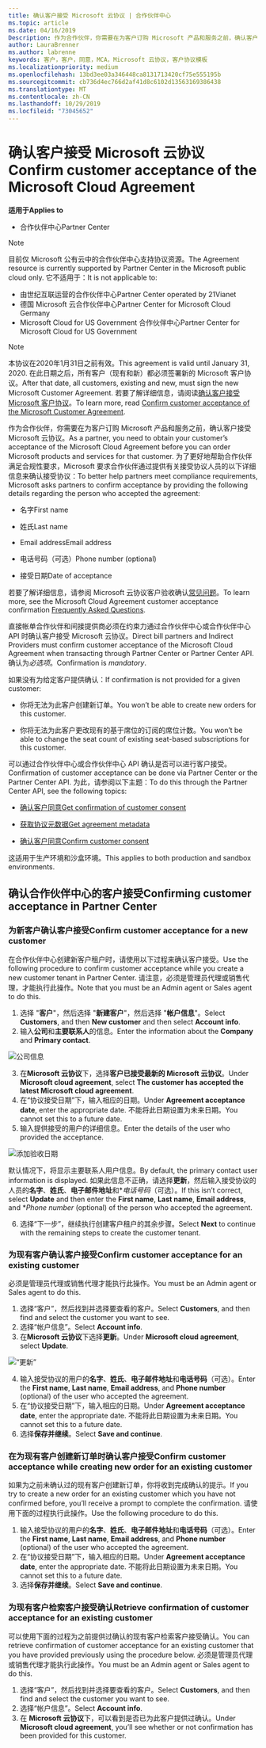 ```yaml
---
title: 确认客户接受 Microsoft 云协议 | 合作伙伴中心
ms.topic: article
ms.date: 04/16/2019
Description: 作为合作伙伴，你需要在为客户订购 Microsoft 产品和服务之前，确认客户接受 Microsoft 云协议。 为了更好地帮助合作伙伴满足符合性要求，Microsoft 要求合作伙伴提供接受协议人员的特定详细信息，以这种方式确认接受协议。
author: LauraBrenner
ms.author: labrenne
keywords: 客户，客户，同意，MCA，Microsoft 云协议，客户协议模板
ms.localizationpriority: medium
ms.openlocfilehash: 13bd3ee03a346448ca8131713420cf75e555195b
ms.sourcegitcommit: cb736d4ec766d2af41d8c6102d13563169386438
ms.translationtype: MT
ms.contentlocale: zh-CN
ms.lasthandoff: 10/29/2019
ms.locfileid: "73045652"
---
```

# <a name="confirm-customer-acceptance-of-the-microsoft-cloud-agreement"></a><span data-ttu-id="537db-105">确认客户接受 Microsoft 云协议</span><span class="sxs-lookup"><span data-stu-id="537db-105">Confirm customer acceptance of the Microsoft Cloud Agreement</span></span>

<span data-ttu-id="537db-106">**适用于**</span><span class="sxs-lookup"><span data-stu-id="537db-106">**Applies to**</span></span>
-  <span data-ttu-id="537db-107">合作伙伴中心</span><span class="sxs-lookup"><span data-stu-id="537db-107">Partner Center</span></span>

> [!NOTE]
> <span data-ttu-id="537db-108">目前仅 Microsoft 公有云中的合作伙伴中心支持协议资源。</span><span class="sxs-lookup"><span data-stu-id="537db-108">The Agreement resource is currently supported by Partner Center in the Microsoft public cloud only.</span></span> <span data-ttu-id="537db-109">它不适用于：</span><span class="sxs-lookup"><span data-stu-id="537db-109">It is not applicable to:</span></span>
> * <span data-ttu-id="537db-110">由世纪互联运营的合作伙伴中心</span><span class="sxs-lookup"><span data-stu-id="537db-110">Partner Center operated by 21Vianet</span></span>
> * <span data-ttu-id="537db-111">德国 Microsoft 云合作伙伴中心</span><span class="sxs-lookup"><span data-stu-id="537db-111">Partner Center for Microsoft Cloud Germany</span></span>
> * <span data-ttu-id="537db-112">Microsoft Cloud for US Government 合作伙伴中心</span><span class="sxs-lookup"><span data-stu-id="537db-112">Partner Center for Microsoft Cloud for US Government</span></span>

>[!NOTE]
><span data-ttu-id="537db-113">本协议在2020年1月31日之前有效。</span><span class="sxs-lookup"><span data-stu-id="537db-113">This agreement is valid until January 31, 2020.</span></span> <span data-ttu-id="537db-114">在此日期之后，所有客户（现有和新）都必须签署新的 Microsoft 客户协议。</span><span class="sxs-lookup"><span data-stu-id="537db-114">After that date, all customers, existing and new, must sign the new Microsoft Customer Agreement.</span></span> <span data-ttu-id="537db-115">若要了解详细信息，请阅读[确认客户接受 Microsoft 客户协议](confirm-customer-agreement.md)。</span><span class="sxs-lookup"><span data-stu-id="537db-115">To learn more, read [Confirm customer acceptance of the Microsoft Customer Agreement](confirm-customer-agreement.md).</span></span>

<span data-ttu-id="537db-116">作为合作伙伴，你需要在为客户订购 Microsoft 产品和服务之前，确认客户接受 Microsoft 云协议。</span><span class="sxs-lookup"><span data-stu-id="537db-116">As a partner, you need to obtain your customer’s acceptance of the Microsoft Cloud Agreement before you can order Microsoft products and services for that customer.</span></span> <span data-ttu-id="537db-117">为了更好地帮助合作伙伴满足合规性要求，Microsoft 要求合作伙伴通过提供有关接受协议人员的以下详细信息来确认接受协议：</span><span class="sxs-lookup"><span data-stu-id="537db-117">To better help partners meet compliance requirements, Microsoft asks partners to confirm acceptance by providing the following details regarding the person who accepted the agreement:</span></span> 

-   <span data-ttu-id="537db-118">名字</span><span class="sxs-lookup"><span data-stu-id="537db-118">First name</span></span>

-   <span data-ttu-id="537db-119">姓氏</span><span class="sxs-lookup"><span data-stu-id="537db-119">Last name</span></span>

-   <span data-ttu-id="537db-120">Email address</span><span class="sxs-lookup"><span data-stu-id="537db-120">Email address</span></span>

-   <span data-ttu-id="537db-121">电话号码（可选）</span><span class="sxs-lookup"><span data-stu-id="537db-121">Phone number (optional)</span></span>

-   <span data-ttu-id="537db-122">接受日期</span><span class="sxs-lookup"><span data-stu-id="537db-122">Date of acceptance</span></span>

<span data-ttu-id="537db-123">若要了解详细信息，请参阅 Microsoft 云协议客户验收确认[常见问题](https://docs.microsoft.com/partner-center/confirm-consent-faq)。</span><span class="sxs-lookup"><span data-stu-id="537db-123">To learn more, see the Microsoft Cloud Agreement customer acceptance confirmation [Frequently Asked Questions](https://docs.microsoft.com/partner-center/confirm-consent-faq).</span></span>

<span data-ttu-id="537db-124">直接帐单合作伙伴和间接提供商必须在约束力通过合作伙伴中心或合作伙伴中心 API 时确认客户接受 Microsoft 云协议。</span><span class="sxs-lookup"><span data-stu-id="537db-124">Direct bill partners and Indirect Providers must confirm customer acceptance of the Microsoft Cloud Agreement when transacting through Partner Center or Partner Center API.</span></span> <span data-ttu-id="537db-125">确认为*必选项*。</span><span class="sxs-lookup"><span data-stu-id="537db-125">Confirmation is *mandatory*.</span></span>

<span data-ttu-id="537db-126">如果没有为给定客户提供确认：</span><span class="sxs-lookup"><span data-stu-id="537db-126">If confirmation is not provided for a given customer:</span></span>

-   <span data-ttu-id="537db-127">你将无法为此客户创建新订单。</span><span class="sxs-lookup"><span data-stu-id="537db-127">You won’t be able to create new orders for this customer.</span></span>

-   <span data-ttu-id="537db-128">你将无法为此客户更改现有的基于席位的订阅的席位计数。</span><span class="sxs-lookup"><span data-stu-id="537db-128">You won’t be able to change the seat count of existing seat-based subscriptions for this customer.</span></span>

<span data-ttu-id="537db-129">可以通过合作伙伴中心或合作伙伴中心 API 确认是否可以进行客户接受。</span><span class="sxs-lookup"><span data-stu-id="537db-129">Confirmation of customer acceptance can be done via Partner Center or the Partner Center API.</span></span> <span data-ttu-id="537db-130">为此，请参阅以下主题：</span><span class="sxs-lookup"><span data-stu-id="537db-130">To do this through the Partner Center API, see the following topics:</span></span> 

-   [<span data-ttu-id="537db-131">确认客户同意</span><span class="sxs-lookup"><span data-stu-id="537db-131">Get confirmation of customer consent</span></span>](https://docs.microsoft.com/partner-center/develop/get-confirmation-of-customer-consent)

-   [<span data-ttu-id="537db-132">获取协议元数据</span><span class="sxs-lookup"><span data-stu-id="537db-132">Get agreement metadata</span></span>](https://docs.microsoft.com/partner-center/develop/get-agreement-metadata)

-   [<span data-ttu-id="537db-133">确认客户同意</span><span class="sxs-lookup"><span data-stu-id="537db-133">Confirm customer consent</span></span>](https://docs.microsoft.com/partner-center/develop/confirm-customer-consent)


<span data-ttu-id="537db-134">这适用于生产环境和沙盒环境。</span><span class="sxs-lookup"><span data-stu-id="537db-134">This applies to both production and sandbox environments.</span></span>

## <a name="confirming-customer-acceptance-in-partner-center"></a><span data-ttu-id="537db-135">确认合作伙伴中心的客户接受</span><span class="sxs-lookup"><span data-stu-id="537db-135">Confirming customer acceptance in Partner Center</span></span>

### <a name="confirm-customer-acceptance-for-a-new-customer"></a><span data-ttu-id="537db-136">为新客户确认客户接受</span><span class="sxs-lookup"><span data-stu-id="537db-136">Confirm customer acceptance for a new customer</span></span>

<span data-ttu-id="537db-137">在合作伙伴中心创建新客户租户时，请使用以下过程来确认客户接受。</span><span class="sxs-lookup"><span data-stu-id="537db-137">Use the following procedure to confirm customer acceptance while you create a new customer tenant in Partner Center.</span></span> <span data-ttu-id="537db-138">请注意，必须是管理员代理或销售代理，才能执行此操作。</span><span class="sxs-lookup"><span data-stu-id="537db-138">Note that you must be an Admin agent or Sales agent to do this.</span></span>

1. <span data-ttu-id="537db-139">选择 "**客户**"，然后选择 "**新建客户**"，然后选择 "**帐户信息**"。</span><span class="sxs-lookup"><span data-stu-id="537db-139">Select **Customers**, and then **New customer** and then select **Account info**.</span></span>
2. <span data-ttu-id="537db-140">输入**公司**和**主要联系人**的信息。</span><span class="sxs-lookup"><span data-stu-id="537db-140">Enter the information about the **Company** and **Primary contact**.</span></span>

![公司信息](images/mca/mca1.png)

3. <span data-ttu-id="537db-142">在**Microsoft 云协议**下，选择**客户已接受最新的 Microsoft 云协议**。</span><span class="sxs-lookup"><span data-stu-id="537db-142">Under **Microsoft cloud agreement**, select **The customer has accepted the latest Microsoft cloud agreement**.</span></span>
4. <span data-ttu-id="537db-143">在“协议接受日期”下，输入相应的日期。</span><span class="sxs-lookup"><span data-stu-id="537db-143">Under **Agreement acceptance date**, enter the appropriate date.</span></span> <span data-ttu-id="537db-144">不能将此日期设置为未来日期。</span><span class="sxs-lookup"><span data-stu-id="537db-144">You cannot set this to a future date.</span></span>
5. <span data-ttu-id="537db-145">输入提供接受的用户的详细信息。</span><span class="sxs-lookup"><span data-stu-id="537db-145">Enter the details of the user who provided the acceptance.</span></span>

![添加验收日期](images/mca/MCA3.png)

<span data-ttu-id="537db-147">默认情况下，将显示主要联系人用户信息。</span><span class="sxs-lookup"><span data-stu-id="537db-147">By default, the primary contact user information is displayed.</span></span> <span data-ttu-id="537db-148">如果此信息不正确，请选择**更新**，然后输入接受协议的人员的**名字**、**姓氏**、**电子邮件地址**和\**电话号码*（可选）。</span><span class="sxs-lookup"><span data-stu-id="537db-148">If this isn’t correct, select **Update** and then enter the **First name**, **Last name**, **Email address**, and \**Phone number* (optional) of the person who accepted the agreement.</span></span>

6. <span data-ttu-id="537db-149">选择“下一步”，继续执行创建客户租户的其余步骤。</span><span class="sxs-lookup"><span data-stu-id="537db-149">Select **Next** to continue with the remaining steps to create the customer tenant.</span></span>

### <a name="confirm-customer-acceptance-for-an-existing-customer"></a><span data-ttu-id="537db-150">为现有客户确认客户接受</span><span class="sxs-lookup"><span data-stu-id="537db-150">Confirm customer acceptance for an existing customer</span></span>

<span data-ttu-id="537db-151">必须是管理员代理或销售代理才能执行此操作。</span><span class="sxs-lookup"><span data-stu-id="537db-151">You must be an Admin agent or Sales agent to do this.</span></span>

1. <span data-ttu-id="537db-152">选择“客户”，然后找到并选择要查看的客户。</span><span class="sxs-lookup"><span data-stu-id="537db-152">Select **Customers**, and then find and select the customer you want to see.</span></span>
2. <span data-ttu-id="537db-153">选择“帐户信息”。</span><span class="sxs-lookup"><span data-stu-id="537db-153">Select **Account info**.</span></span>
3. <span data-ttu-id="537db-154">在**Microsoft 云协议**下选择**更新**。</span><span class="sxs-lookup"><span data-stu-id="537db-154">Under **Microsoft cloud agreement**, select **Update**.</span></span>

![“更新”](images/mca/mca4.png)

4. <span data-ttu-id="537db-156">输入接受协议的用户的**名字**、**姓氏**、**电子邮件地址**和**电话号码**（可选）。</span><span class="sxs-lookup"><span data-stu-id="537db-156">Enter the **First name**, **Last name**, **Email address**, and **Phone number** (optional) of the user who accepted the agreement.</span></span>
5. <span data-ttu-id="537db-157">在“协议接受日期”下，输入相应的日期。</span><span class="sxs-lookup"><span data-stu-id="537db-157">Under **Agreement acceptance date**, enter the appropriate date.</span></span> <span data-ttu-id="537db-158">不能将此日期设置为未来日期。</span><span class="sxs-lookup"><span data-stu-id="537db-158">You cannot set this to a future date.</span></span>
6. <span data-ttu-id="537db-159">选择**保存并继续**。</span><span class="sxs-lookup"><span data-stu-id="537db-159">Select **Save and continue**.</span></span>

### <a name="confirm-customer-acceptance-while-creating-new-order-for-an-existing-customer"></a><span data-ttu-id="537db-160">在为现有客户创建新订单时确认客户接受</span><span class="sxs-lookup"><span data-stu-id="537db-160">Confirm customer acceptance while creating new order for an existing customer</span></span>

<span data-ttu-id="537db-161">如果为之前未确认过的现有客户创建新订单，你将收到完成确认的提示。</span><span class="sxs-lookup"><span data-stu-id="537db-161">If you try to create a new order for an existing customer which you have not confirmed before, you’ll receive a prompt to complete the confirmation.</span></span> <span data-ttu-id="537db-162">请使用下面的过程执行此操作。</span><span class="sxs-lookup"><span data-stu-id="537db-162">Use the following procedure to do this.</span></span>

1. <span data-ttu-id="537db-163">输入接受协议的用户的**名字**、**姓氏**、**电子邮件地址**和**电话号码**（可选）。</span><span class="sxs-lookup"><span data-stu-id="537db-163">Enter the **First name**, **Last name**, **Email address**, and **Phone number** (optional) of the user who accepted the agreement.</span></span>
2. <span data-ttu-id="537db-164">在“协议接受日期”下，输入相应的日期。</span><span class="sxs-lookup"><span data-stu-id="537db-164">Under **Agreement acceptance date**, enter the appropriate date.</span></span> <span data-ttu-id="537db-165">不能将此日期设置为未来日期。</span><span class="sxs-lookup"><span data-stu-id="537db-165">You cannot set this to a future date.</span></span>
3. <span data-ttu-id="537db-166">选择**保存并继续**。</span><span class="sxs-lookup"><span data-stu-id="537db-166">Select **Save and continue**.</span></span>

### <a name="retrieve-confirmation-of-customer-acceptance-for-an-existing-customer"></a><span data-ttu-id="537db-167">为现有客户检索客户接受确认</span><span class="sxs-lookup"><span data-stu-id="537db-167">Retrieve confirmation of customer acceptance for an existing customer</span></span>

<span data-ttu-id="537db-168">可以使用下面的过程为之前提供过确认的现有客户检索客户接受确认。</span><span class="sxs-lookup"><span data-stu-id="537db-168">You can retrieve confirmation of customer acceptance for an existing customer that you have provided previously using the procedure below.</span></span> <span data-ttu-id="537db-169">必须是管理员代理或销售代理才能执行此操作。</span><span class="sxs-lookup"><span data-stu-id="537db-169">You must be an Admin agent or Sales agent to do this.</span></span>

1. <span data-ttu-id="537db-170">选择“客户”，然后找到并选择要查看的客户。</span><span class="sxs-lookup"><span data-stu-id="537db-170">Select **Customers**, and then find and select the customer you want to see.</span></span>
2. <span data-ttu-id="537db-171">选择“帐户信息”。</span><span class="sxs-lookup"><span data-stu-id="537db-171">Select **Account info**.</span></span>
3. <span data-ttu-id="537db-172">在 **Microsoft 云协议**下，可以看到是否已为此客户提供过确认。</span><span class="sxs-lookup"><span data-stu-id="537db-172">Under **Microsoft cloud agreement**, you’ll see whether or not confirmation has been provided for this customer.</span></span>
